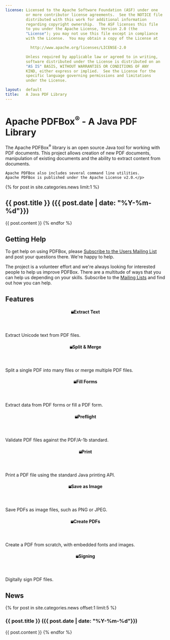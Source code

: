 ```yaml
---
license: Licensed to the Apache Software Foundation (ASF) under one
         or more contributor license agreements.  See the NOTICE file
         distributed with this work for additional information
         regarding copyright ownership.  The ASF licenses this file
         to you under the Apache License, Version 2.0 (the
         "License"); you may not use this file except in compliance
         with the License.  You may obtain a copy of the License at

           http://www.apache.org/licenses/LICENSE-2.0

         Unless required by applicable law or agreed to in writing,
         software distributed under the License is distributed on an
         "AS IS" BASIS, WITHOUT WARRANTIES OR CONDITIONS OF ANY
         KIND, either express or implied.  See the License for the
         specific language governing permissions and limitations
         under the License.

layout:  default
title:   A Java PDF Library
---
```

# Apache PDFBox<sup>&reg;</sup> - A Java PDF Library

<p class="lead">The Apache PDFBox<sup>&reg;</sup> library is an open source Java tool for working with
    PDF documents. This project allows creation of new PDF documents, manipulation of existing
    documents and the ability to extract content from documents.

    Apache PDFBox also includes several command line utilities.
    Apache PDFBox is published under the Apache License v2.0.</p>

{% for post in site.categories.news limit:1 %}
<h2>{{ post.title }} ({{ post.date  | date: "%Y-%m-%d"}})</h2>
{{ post.content }}
{% endfor %}

## Getting Help ##

To get help on using PDFBox, please [Subscribe to the Users Mailing List](mailto:users-subscribe@pdfbox.apache.org) and post your
questions there. We're happy to help.

The project is a volunteer effort and we're always looking for interested people to help
us improve PDFBox. There are a multitude of ways that you can help us depending on your
skills. Subscribe to the [Mailing Lists](/mailinglists.html) and find out how you can help.

<h2 id="features">Features</h2>

<div class="row">
    <div class="col-md-3">
        <header><h4><svg aria-hidden="true" class="open-iconic open-iconic-box" width="8" height="8" viewBox="0 0 8 8" role="img" version="1.1" alt="box image" ><path d="M0 0v1h8v-1h-8zm0 2v5.91c0 .05.04.09.09.09h7.81c.05 0 .09-.04.09-.09v-5.91h-2.97v1.03h-2.03v-1.03h-3z" /></svg>Extract Text</h4></header>
        <p>Extract Unicode text from PDF files.</p>
    </div>
    <div class="col-md-3">
        <header><h4><svg aria-hidden="true" class="open-iconic open-iconic-box" width="8" height="8" viewBox="0 0 8 8" role="img" version="1.1" alt="box image" ><path d="M0 0v1h8v-1h-8zm0 2v5.91c0 .05.04.09.09.09h7.81c.05 0 .09-.04.09-.09v-5.91h-2.97v1.03h-2.03v-1.03h-3z" /></svg>Split &amp; Merge</h4></header>
        <p>Split a single PDF into many files or merge multiple PDF files.</p>
    </div>
    <div class="col-md-3">
        <header><h4><svg aria-hidden="true" class="open-iconic open-iconic-box" width="8" height="8" viewBox="0 0 8 8" role="img" version="1.1" alt="box image" ><path d="M0 0v1h8v-1h-8zm0 2v5.91c0 .05.04.09.09.09h7.81c.05 0 .09-.04.09-.09v-5.91h-2.97v1.03h-2.03v-1.03h-3z" /></svg>Fill Forms</h4></header>
        <p>Extract data from PDF forms or fill a PDF form.</p>
    </div>
    <div class="col-md-3">
        <header><h4><svg aria-hidden="true" class="open-iconic open-iconic-box" width="8" height="8" viewBox="0 0 8 8" role="img" version="1.1" alt="box image" ><path d="M0 0v1h8v-1h-8zm0 2v5.91c0 .05.04.09.09.09h7.81c.05 0 .09-.04.09-.09v-5.91h-2.97v1.03h-2.03v-1.03h-3z" /></svg>Preflight</h4></header>
        <p>Validate PDF files against the PDF/A-1b standard.</p>
    </div>
</div>

<div class="row">
    <div class="col-md-3">
        <header><h4><svg aria-hidden="true" class="open-iconic open-iconic-box" width="8" height="8" viewBox="0 0 8 8" role="img" version="1.1" alt="box image" ><path d="M0 0v1h8v-1h-8zm0 2v5.91c0 .05.04.09.09.09h7.81c.05 0 .09-.04.09-.09v-5.91h-2.97v1.03h-2.03v-1.03h-3z" /></svg>Print</h4></header>
        <p>Print a PDF file using the standard Java printing API.</p>
    </div>
    <div class="col-md-3">
        <header><h4><svg aria-hidden="true" class="open-iconic open-iconic-box" width="8" height="8" viewBox="0 0 8 8" role="img" version="1.1" alt="box image" ><path d="M0 0v1h8v-1h-8zm0 2v5.91c0 .05.04.09.09.09h7.81c.05 0 .09-.04.09-.09v-5.91h-2.97v1.03h-2.03v-1.03h-3z" /></svg>Save as Image</h4></header>
        <p>Save PDFs as image files, such as PNG or JPEG.</p>
    </div>
    <div class="col-md-3">
        <header><h4><svg aria-hidden="true" class="open-iconic open-iconic-box" width="8" height="8" viewBox="0 0 8 8" role="img" version="1.1" alt="box image" ><path d="M0 0v1h8v-1h-8zm0 2v5.91c0 .05.04.09.09.09h7.81c.05 0 .09-.04.09-.09v-5.91h-2.97v1.03h-2.03v-1.03h-3z" /></svg>Create PDFs</h4></header>
        <p>Create a PDF from scratch, with embedded fonts and images.</p>
    </div>
    <div class="col-md-3">
        <header><h4><svg aria-hidden="true" class="open-iconic open-iconic-box" width="8" height="8" viewBox="0 0 8 8" role="img" version="1.1" alt="box image" ><path d="M0 0v1h8v-1h-8zm0 2v5.91c0 .05.04.09.09.09h7.81c.05 0 .09-.04.09-.09v-5.91h-2.97v1.03h-2.03v-1.03h-3z" /></svg>Signing</h4></header>
        <p>Digitally sign PDF files.</p>
    </div>
</div>

## News
{% for post in site.categories.news offset:1 limit:5 %}
<h3>{{ post.title }} ({{ post.date  | date: "%Y-%m-%d"}}) </h3>
{{ post.content }}
{% endfor %}
